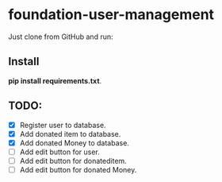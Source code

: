 # foundation-user-management
Just clone from GitHub and run:
 
## Install

**pip install requirements.txt**.

## TODO:

- [x] Register user to database.
- [x] Add donated item to database.
- [x] Add donated Money to database.
- [ ] Add edit button for user.
- [ ] Add edit button for donateditem.
- [ ] Add edit button for donated Money.
